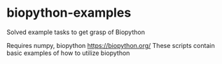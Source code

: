 # biopython-examples
Solved example tasks to get grasp of Biopython

Requires numpy, biopython https://biopython.org/
These scripts contain basic examples of how to utilize biopython
